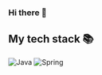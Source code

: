 ### Hi there 👋

<h2>My tech stack 📚</h2>

![Java](https://img.shields.io/badge/-java-brightgreen)
![Spring](https://img.shields.io/badge/-Spring-orange)

<!--
**BeomJunPark12/BeomJunPark12** is a ✨ _special_ ✨ repository because its `README.md` (this file) appears on your GitHub profile.

Here are some ideas to get you started:

- 🔭 I’m currently working on ...
- 🌱 I’m currently learning ...
- 👯 I’m looking to collaborate on ...
- 🤔 I’m looking for help with ...
- 💬 Ask me about ...
- 📫 How to reach me: ...
- 😄 Pronouns: ...
- ⚡ Fun fact: ...
-->
